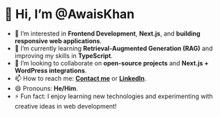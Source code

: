 # 👋 Hi, I’m @AwaisKhan  

- 👀 I’m interested in **Frontend Development**, **Next.js**, and **building responsive web applications**.  
- 🌱 I’m currently learning **Retrieval-Augmented Generation (RAG)** and improving my skills in **TypeScript**.  
- 💞️ I’m looking to collaborate on **open-source projects** and **Next.js + WordPress integrations**.  
- 📫 How to reach me: **[Contact me](asjd8037@gmail.com)** or **[LinkedIn](https://www.linkedin.com/in/awais-khan-wd/)**.  
- 😄 Pronouns: **He/Him**.  
- ⚡ Fun fact: I enjoy learning new technologies and experimenting with creative ideas in web development!  
